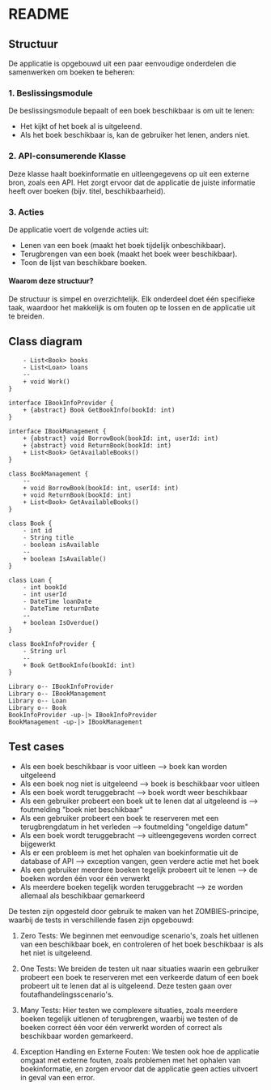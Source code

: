 # README
## Structuur
De applicatie is opgebouwd uit een paar eenvoudige onderdelen die samenwerken om boeken te beheren:

### 1. Beslissingsmodule
De beslissingsmodule bepaalt of een boek beschikbaar is om uit te lenen:

* Het kijkt of het boek al is uitgeleend.
* Als het boek beschikbaar is, kan de gebruiker het lenen, anders niet.
### 2. API-consumerende Klasse
Deze klasse haalt boekinformatie en uitleengegevens op uit een externe bron, zoals een API. Het zorgt ervoor dat de applicatie de juiste informatie heeft over boeken (bijv. titel, beschikbaarheid).

### 3. Acties
De applicatie voert de volgende acties uit:

* Lenen van een boek (maakt het boek tijdelijk onbeschikbaar).
* Terugbrengen van een boek (maakt het boek weer beschikbaar).
* Toon de lijst van beschikbare boeken.

#### Waarom deze structuur?
De structuur is simpel en overzichtelijk. Elk onderdeel doet één specifieke taak, waardoor het makkelijk is om fouten op te lossen en de applicatie uit te breiden.

## Class diagram

```plantuml
    - List<Book> books
    - List<Loan> loans
    --
    + void Work()
}

interface IBookInfoProvider {
    + {abstract} Book GetBookInfo(bookId: int)
}

interface IBookManagement {
    + {abstract} void BorrowBook(bookId: int, userId: int)
    + {abstract} void ReturnBook(bookId: int)
    + List<Book> GetAvailableBooks()
}

class BookManagement {
    --
    + void BorrowBook(bookId: int, userId: int)
    + void ReturnBook(bookId: int)
    + List<Book> GetAvailableBooks()
}

class Book {
    - int id
    - String title
    - boolean isAvailable
    --
    + boolean IsAvailable()
}

class Loan {
    - int bookId
    - int userId
    - DateTime loanDate
    - DateTime returnDate
    --
    + boolean IsOverdue()
}

class BookInfoProvider {
    - String url
    --
    + Book GetBookInfo(bookId: int)
}

Library o-- IBookInfoProvider
Library o-- IBookManagement
Library o-- Loan
Library o-- Book
BookInfoProvider -up-|> IBookInfoProvider
BookManagement -up-|> IBookManagement
```

## Test cases

* Als een boek beschikbaar is voor uitleen --> boek kan worden uitgeleend
* Als een boek nog niet is uitgeleend --> boek is beschikbaar voor uitleen
* Als een boek wordt teruggebracht --> boek wordt weer beschikbaar
* Als een gebruiker probeert een boek uit te lenen dat al uitgeleend is --> foutmelding "boek niet beschikbaar"
* Als een gebruiker probeert een boek te reserveren met een terugbrengdatum in het verleden --> foutmelding "ongeldige datum"
* Als een boek wordt teruggebracht --> uitleengegevens worden correct bijgewerkt
* Als er een probleem is met het ophalen van boekinformatie uit de database of API --> exception vangen, geen verdere actie met het boek
* Als een gebruiker meerdere boeken tegelijk probeert uit te lenen --> de boeken worden één voor één verwerkt
* Als meerdere boeken tegelijk worden teruggebracht --> ze worden allemaal als beschikbaar gemarkeerd

De testen zijn opgesteld door gebruik te maken van het ZOMBIES-principe, waarbij de tests in verschillende fasen zijn opgebouwd:

1. Zero Tests: We beginnen met eenvoudige scenario's, zoals het uitlenen van een beschikbaar boek, en controleren of het boek beschikbaar is als het niet is uitgeleend.

2. One Tests: We breiden de testen uit naar situaties waarin een gebruiker probeert een boek te reserveren met een verkeerde datum of een boek probeert uit te lenen dat al is uitgeleend. Deze testen gaan over foutafhandelingsscenario's.

3. Many Tests: Hier testen we complexere situaties, zoals meerdere boeken tegelijk uitlenen of terugbrengen, waarbij we testen of de boeken correct één voor één verwerkt worden of correct als beschikbaar worden gemarkeerd.

4. Exception Handling en Externe Fouten: We testen ook hoe de applicatie omgaat met externe fouten, zoals problemen met het ophalen van boekinformatie, en zorgen ervoor dat de applicatie geen acties uitvoert in geval van een error.
